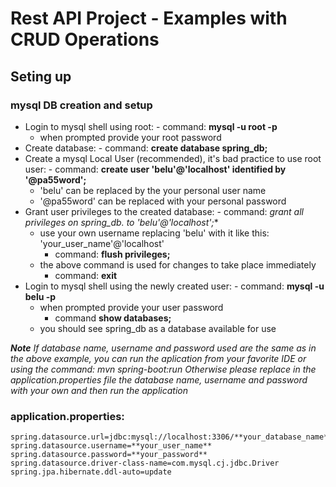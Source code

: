 # Rest API Project - Examples with CRUD Operations

## Seting up

### mysql DB creation and setup
 - Login to mysql shell using root:
 		- command: **mysql -u root -p**
	- when prompted provide your root password
 - Create database:
		- command: **create database spring_db;**
 - Create a mysql Local User (recommended), it's bad practice to use root user:
		- command: **create user 'belu'@'localhost' identified by '@pa55word';**
	- 'belu' can be replaced by the your personal user name
	- '@pa55word' can be replaced with your personal password
 - Grant user privileges to the created database:
		- command: **grant all privileges on spring_db.* to 'belu'@'localhost';**
	- use your own username replacing 'belu' with it like this: 'your_user_name'@'localhost'
		- command: **flush privileges;**
	- the above command is used for changes to take place immediately 
		- command: **exit**
 - Login to mysql shell using the newly created user:
		- command: **mysql -u belu -p**
	- when prompted provide your user password 
		- command **show databases;**
	- you should see spring_db as a database available for use

***Note***
*If database name,  username and password used are the same as in the above example, you can run the aplication from your favorite IDE or using the command: mvn spring-boot:run*
*Otherwise please replace in the application.properties file the database name, username and password with your own and then run the application*

### application.properties:
	spring.datasource.url=jdbc:mysql://localhost:3306/**your_database_name**
	spring.datasource.username=**your_user_name**
	spring.datasource.password=**your_password**
	spring.datasource.driver-class-name=com.mysql.cj.jdbc.Driver
	spring.jpa.hibernate.ddl-auto=update
